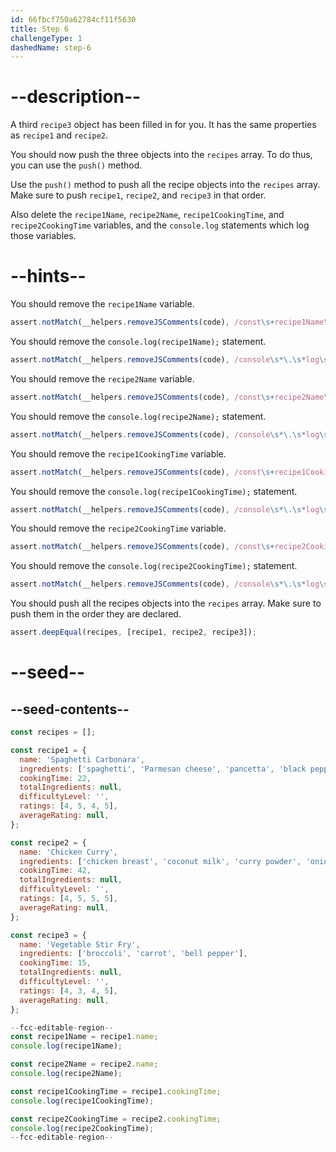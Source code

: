```yaml
---
id: 66fbcf750a62784cf11f5630
title: Step 6
challengeType: 1
dashedName: step-6
---
```


# --description--

A third `recipe3` object has been filled in for you. It has the same properties as `recipe1` and `recipe2`.

You should now push the three objects into the `recipes` array. To do thus, you can use the `push()` method.

Use the `push()` method to push all the recipe objects into the `recipes` array. Make sure to push `recipe1`, `recipe2`, and `recipe3` in that order.

Also delete the `recipe1Name`, `recipe2Name`, `recipe1CookingTime`, and `recipe2CookingTime` variables, and the `console.log` statements which log those variables.

# --hints--

You should remove the `recipe1Name` variable.

```js
assert.notMatch(__helpers.removeJSComments(code), /const\s+recipe1Name\s*=\s*recipe1\s*\.\s*name\s*;?/);
```

You should remove the `console.log(recipe1Name);` statement.

```js
assert.notMatch(__helpers.removeJSComments(code), /console\s*\.\s*log\s*\(\s*recipe1Name\s*\)\s*;?/);
```

You should remove the `recipe2Name` variable.

```js
assert.notMatch(__helpers.removeJSComments(code), /const\s+recipe2Name\s*=\s*recipe2\s*\.\s*name\s*;?/);
```

You should remove the `console.log(recipe2Name);` statement.

```js
assert.notMatch(__helpers.removeJSComments(code), /console\s*\.\s*log\s*\(\s*recipe2Name\s*\)\s*;?/);
```

You should remove the `recipe1CookingTime` variable.

```js
assert.notMatch(__helpers.removeJSComments(code), /const\s+recipe1CookingTime\s*=\s*recipe1CookingTime\s*\.\s*name\s*;?/);
```

You should remove the `console.log(recipe1CookingTime);` statement.

```js
assert.notMatch(__helpers.removeJSComments(code), /console\s*\.\s*log\s*\(\s*recipe1CookingTime\s*\)\s*;?/);
```

You should remove the `recipe2CookingTime` variable.

```js
assert.notMatch(__helpers.removeJSComments(code), /const\s+recipe2CookingTime\s*=\s*recipe2CookingTime\s*\.\s*name\s*;?/);
```

You should remove the `console.log(recipe2CookingTime);` statement.

```js
assert.notMatch(__helpers.removeJSComments(code), /console\s*\.\s*log\s*\(\s*recipe2CookingTime\s*\)\s*;?/);
```

You should push all the recipes objects into the `recipes` array. Make sure to push them in the order they are declared.

```js
assert.deepEqual(recipes, [recipe1, recipe2, recipe3]);
```

# --seed--

## --seed-contents--

```js
const recipes = [];

const recipe1 = {
  name: 'Spaghetti Carbonara',
  ingredients: ['spaghetti', 'Parmesan cheese', 'pancetta', 'black pepper'],
  cookingTime: 22,
  totalIngredients: null,
  difficultyLevel: '',
  ratings: [4, 5, 4, 5],
  averageRating: null,
};

const recipe2 = {
  name: 'Chicken Curry',
  ingredients: ['chicken breast', 'coconut milk', 'curry powder', 'onion', 'garlic'],
  cookingTime: 42,
  totalIngredients: null,
  difficultyLevel: '',
  ratings: [4, 5, 5, 5],
  averageRating: null,
};

const recipe3 = {
  name: 'Vegetable Stir Fry',
  ingredients: ['broccoli', 'carrot', 'bell pepper'],
  cookingTime: 15,
  totalIngredients: null,
  difficultyLevel: '',
  ratings: [4, 3, 4, 5],
  averageRating: null,
};

--fcc-editable-region--
const recipe1Name = recipe1.name;
console.log(recipe1Name);

const recipe2Name = recipe2.name;
console.log(recipe2Name);

const recipe1CookingTime = recipe1.cookingTime;
console.log(recipe1CookingTime);

const recipe2CookingTime = recipe2.cookingTime;
console.log(recipe2CookingTime);
--fcc-editable-region--
```
